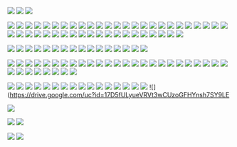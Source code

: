 ![](https://drive.google.com/uc?id=12ZKz9OVdpoYQZQz6yPrV3_29uEQbSeXR)
![](https://drive.google.com/uc?id=12E2ZD0AZD8uinZgsZ4v3PV8U770YoDq6) 
![](https://drive.google.com/uc?id=1-U8SHobgst-8Juu3oLR_OcPqBJ_iDliR)

![](https://drive.google.com/uc?id=1-oEoGlO8H5G4PM9PuhgSmAesvFRZuwNe) 
![](https://drive.google.com/uc?id=1-nvRww9oHe34Yt5GJxXfCB_XgFBDIBGp) 
![](https://drive.google.com/uc?id=1-j_-kSlBGMMLb9fkZWSLJV87tU5d495d) 
![](https://drive.google.com/uc?id=11x1FTARWgz86K7v4BZI1zRjs9kQWe1AT)
![](https://drive.google.com/uc?id=11Eb90QyCPHp1zkbhVuP2QrasrBWVFcht) 
![](https://drive.google.com/uc?id=122ZCr1WD5CPex1fNS2t-49MLO0kf-lzx) 
![](https://drive.google.com/uc?id=11_d4TOKoeepf2Yt0vCM3MvDUgPITe7le) 
![](https://drive.google.com/uc?id=11OeaS5_8b_L1QqXAM0AXKoYU3wDPnk3w) 
![](https://drive.google.com/uc?id=12IfR-5xX4wlJlRdkyXpTiFwJP6gfgSvS)
![](https://drive.google.com/uc?id=12DJMcqDqalxL0HPV_-Ih7jIQ1gR5Fwp0) 
![](https://drive.google.com/uc?id=12495_OgYXS4pTE4nOa0onzulPZnnYbHb) 
![](https://drive.google.com/uc?id=10u9hmjxyjRIbdZMXcGWida0CkaDqboIW) 
![](https://drive.google.com/uc?id=12LOYxBq2QYVhAnM7sVReEaR4mFAgpScR) 
![](https://drive.google.com/uc?id=1268O3a2_Xa-QG7-i2xOi1txXlPV6OaRe) 
![](https://drive.google.com/uc?id=12Mwu3hQnSk93eStbG-qU4HaDlrzpTWMI) 
![](https://drive.google.com/uc?id=12LSVupzjhrIdfMR85AHauAQAHxQ_hwFD) 
![](https://drive.google.com/uc?id=10w2x4KJhClzR4vRuABvc48rcQLtoRmJv) 
![](https://drive.google.com/uc?id=111b1KoPzeWUzFi3RX_0jISwNw9vYXgk0) 
![](https://drive.google.com/uc?id=11EEU_sBSdtrOhLcKSFTvLywveC5dBiRg) 
![](https://drive.google.com/uc?id=11ryWnga_2Tz2HfM6dDepIf5ou6LDnHSF) 
![](https://drive.google.com/uc?id=11sF6cvZdd9b6rAgRgnDTLREtNnCgPTJa)
![](https://drive.google.com/uc?id=11Ft_qS5Tx9UX1Il9fBN9BX7GpwjMAjmn) 
![](https://drive.google.com/uc?id=11xabTsP01y4nAFqq7Yod5-n3HR1Drh2I) 
![](https://drive.google.com/uc?id=11K0kGAwW4U-JoP_isL5i8d4-zgjfV69x) 
![](https://drive.google.com/uc?id=11gPX--wDFCKqUn4do7M9DbUS3n_34RMv)
![](https://drive.google.com/uc?id=12jU3C6vMLfl5gdKdK3mGkvNaZbDbvmtQ) 
![](https://drive.google.com/uc?id=13Atq59FpNE7UARRdij3yuKGjrkwiL68Z) 
![](https://drive.google.com/uc?id=12yVWs673n3snmAwt6uus8IDWShMOQ7M8) 
![](https://drive.google.com/uc?id=12FGSaU76Mrn9aBmQYw3JqsIs3Q55VPZs) 
![](https://drive.google.com/uc?id=11I7FRoBeOW8Wp6xVkPhLaqIlReZeT7Xn) 
![](https://drive.google.com/uc?id=13-WJvaJUxofwGApUmrPQRwzgVjPq3Qos) 
![](https://drive.google.com/uc?id=13Co1todmFjJprMfEJc-xP8GBPYYHkdLY) 
![](https://drive.google.com/uc?id=12xDHlN-c93AEeXXJXr4pkJcEIdexHZgW) 
![](https://drive.google.com/uc?id=12idG4q-EWhIU2Y2__1S9AUhZxhlvetbH) 
![](https://drive.google.com/uc?id=12qbk-aA4iaYhxnCFUGnIZ84awmIZQkE1) 
![](https://drive.google.com/uc?id=130VuhoZx5LhBBti7RJQImwFYYW0QDoOh) 
![](https://drive.google.com/uc?id=11UKJ254Z4r4vJZt6rW8gtfLY-yK_NXur) 
![](https://drive.google.com/uc?id=12-Y1TFtwWzDPaF7pUKJCCFdK68mQqfSX) 
![](https://drive.google.com/uc?id=12i1Z7zwSNSccdkihQx1e99TZ6w2YzNpG) 
![](https://drive.google.com/uc?id=11qbj_krzYyp3oTKAALQybuEiK4ImQPJz) 
![](https://drive.google.com/uc?id=134e5qwd4g8GDTHPNvqf4DjhrryEibpbN) 
![](https://drive.google.com/uc?id=133HNQT1R6Y1zTlzZwvnu6go2W4ipirHC) 
![](https://drive.google.com/uc?id=14n7nEmFJZIbIGRPiXCoSjnKOIEjuQpP1) 
![](https://drive.google.com/uc?id=14nq2TGo4HfxE6hFGgGrgmlm1RQUdHUrj) 
![](https://drive.google.com/uc?id=118MiHl9EKYfgF3qN_Rns-VSpuwaWOVLJ) 

![](https://drive.google.com/uc?id=13DG-V_yed4WdqHx-q2bWt481DHPWDi-D) 
![](https://drive.google.com/uc?id=13F8mWYx60i4zO2_rfQUrPtHDnqbv-Xh7) 
![](https://drive.google.com/uc?id=13F7hnPy6HQwKpzkIOpP_DdnOU1WyXS5b)
![](https://drive.google.com/uc?id=14ZV1Xo6IxB1XQ4mxkUg9W33aAGYW5ZZ6) 
![](https://drive.google.com/uc?id=13QVKVa1VVi2NIveV3ZKa627xPOopOxob) 
![](https://drive.google.com/uc?id=13ZLkuJoNqygmeWncodaRsK6sKTjURU4C) 
![](https://drive.google.com/uc?id=13Z3YpOL58Z6wLU8exhauJLmbVJ9XinJo)
![](https://drive.google.com/uc?id=150C-Rn7ZgC5W5zfBicphNtVTfL6DWSRQ)
![](https://drive.google.com/uc?id=13V1fjReSNohggECmrIOy9Bp1wl_z1_nu) 
![](https://drive.google.com/uc?id=13Yikv4s3-R6auZIUm2aY5espF3PvSH4K)
![](https://drive.google.com/uc?id=14upPWT00ciLKXq9_UFEvLBSCcDkItwwC) 
![](https://drive.google.com/uc?id=14m2f1zEGmwI6pe1R7VuuT34qOaIb9bkw) 
![](https://drive.google.com/uc?id=14hXMaj5BRF1pGzD90GAgEuOswCi7HBVN)
![](https://drive.google.com/uc?id=13SGZoivnX7ombbdbVkbiNf5UQsdwOyBY) 
![](https://drive.google.com/uc?id=14zZ5VHrSsbQ5_JYV5oYPzevd4ePWx8dw)
![](https://drive.google.com/uc?id=1-g_Q2GAURrtEkZXaF1EZEUucpQyc7bdv)


![](https://drive.google.com/uc?id=14S-Nna5ovh18ktS2jZ0s2VQmQJS9jBmz) 
![](https://drive.google.com/uc?id=16v1UPOJRcpNpky6sEjv6OZSQxt0XV-qj) 
![](https://drive.google.com/uc?id=14UgaqwSabYlCoOYO65ivap6w01zsIyjK) 
![](https://drive.google.com/uc?id=14WKZn-4kzrk7oIQDwVkRtEvhqMcZyC0v) 
![](https://drive.google.com/uc?id=17pw0tMuR6g3kiEhI-Y0OVCQrb-ozzIUd) 
![](https://drive.google.com/uc?id=18Wc0MHkyi967-lN_7JVMf5VzN-DnfLl9) 
![](https://drive.google.com/uc?id=13fFkvatqAZjYplqWIp_olEpodMbnIMis) 
![](https://drive.google.com/uc?id=13dRJ3Yf_4kH55LISUD4RtSGJdJ6TISbO) 
![](https://drive.google.com/uc?id=13bjFSczb-61R1dysTs5mOizMd9IGTFrK) 
![](https://drive.google.com/uc?id=13gBX5142WlNo52qhUPQZy8-h3KA0JwS7) 
![](https://drive.google.com/uc?id=17cEp-18Tj1ro_C1lZ2UuFHzOYWo2_rzf) 
![](https://drive.google.com/uc?id=17c_CHMd93ChLX5gLkJOZsuyd-z2KAO4A) 
![](https://drive.google.com/uc?id=17hHd9bZa1NzNE6HkRl8TtRpLgndm4Apt) 
![](https://drive.google.com/uc?id=17rwLMHYkzh2hmEFLnuunohQnVbwxYlVc) 
![](https://drive.google.com/uc?id=18A40JisV6C4Tvr5f98wkyfMxO36d0Vfo) 
![](https://drive.google.com/uc?id=18YU-cC0yoKVnuqOGD4AgjW4GkkBDXrjx) 
![](https://drive.google.com/uc?id=17jIBULJ-eMesPLqrygUzEFdS8Ownp3l8) 
![](https://drive.google.com/uc?id=17u-Rtk1y7tx-zYoGIJKMT9qP2f4UiYHm) 
![](https://drive.google.com/uc?id=189RQEeiP6Tko9BATJbfIVOPabc9i73iy) 
![](https://drive.google.com/uc?id=18AI2AAyeS10keiZ7ATNUNZtFcMeurq2_) 
![](https://drive.google.com/uc?id=13geV23LHA9h_y-eOIaldIJLbRpVwMDz9) 
![](https://drive.google.com/uc?id=189HVOWRwoTNirRUeuvv4-H8fs99aFhYM) 
![](https://drive.google.com/uc?id=17xETF4wCuhQkz19pzT13Oq0_NXsaY5NC) 
![](https://drive.google.com/uc?id=188BNpQ0RblpsNdd4SXi1_v2iSI4bAq-o) 
![](https://drive.google.com/uc?id=13jjIuDJOZDtOzcL47l1E9TX3RU0YC3Gu) 
![](https://drive.google.com/uc?id=17fXdo0K10Rjy6Kovp_GSye1obnUtrl32) 
![](https://drive.google.com/uc?id=189dHN08fs0JOPw2h1XAyS0MmrEELpE9j) 
![](https://drive.google.com/uc?id=17uw8sDdiyTJb7YHD69XmniCRmUheNXW7) 
![](https://drive.google.com/uc?id=14emvbvO6JeV_mCmxFAbpJ1170yoMvf_W) 
![](https://drive.google.com/uc?id=17wyAt-NzpXDBTXrNrs4pn0X9zi9zJK9U) 
![](https://drive.google.com/uc?id=16wQvn-__ahs-kB_A__gbLzpANEg5fsxK) 
![](https://drive.google.com/uc?id=184UKqQNG5cRatsWO53sDvUPcsJfou2P) 
![](https://drive.google.com/uc?id=17QZLvcAgFChs2SCtcc5z9EZl9d-zWQ-2) 

![](https://drive.google.com/uc?id=13kmZTMsLJf-CraGxUK2p3TAAMZOBjtfi) 
![](https://drive.google.com/uc?id=18iNhy8ArpxdeHMaxUnmesCAfFFp7OlID) 
![](https://drive.google.com/uc?id=18GcsK50iQxXMrbTVT6wBQBxUvIxcDpCz) 
![](https://drive.google.com/uc?id=18BGau08BM3oFOhQ9nFymEtLLZC1r0LVB) 
![](https://drive.google.com/uc?id=14HG6Duu73BIqmr1tQ59PuBFeUfb0ne7a) 
![](https://drive.google.com/uc?id=17HCb69vhAKLnKhcYp0S6CdPYrb7omgcX) 
![](https://drive.google.com/uc?id=18b9TPUahNJ6-18mcaWJJz0N7Mvjk7Fs4) 
![](https://drive.google.com/uc?id=13pUsPSmCqxCHqHMurI60G_GHl5ukeav1)
![](https://drive.google.com/uc?id=17CO1c1EJ95OMR22O4YuCELAQh14Id_0u) 
![](https://drive.google.com/uc?id=13rFTDa0fMKjiZrUVP4fjk--wRRjBrQcv) 
![](https://drive.google.com/uc?id=13ymzG4FwQoi3WkvCE2aYubvEdUuZf-K7) 
![](https://drive.google.com/uc?id=13xePS8vpXdVpu1VjE8a7HJQ41pw2A2Vp) 
![](https://drive.google.com/uc?id=17PpcXj2sRi-5TzRoosv2Yp2bdfBO2akG) 
![](https://drive.google.com/uc?id=17MKwXnyNn_jn3rw1MsVAe7fLT9xMpJ32) 
![](https://drive.google.com/uc?id=17MXShbTrUjRGuNCqZpjW67NqUjQIyafL) 
![](https://drive.google.com/uc?id=17Mcz_iqTWT9ePGaripZThRX-xjZ9ol19) 
![](https://drive.google.com/uc?id=17D5fULyueVRVt3wCUzoGFHYnsh7SY9LE

![](https://drive.google.com/uc?id=142L9h5kLRlniC2A-lki8V2ILraYwU_PL) 


![](https://drive.google.com/uc?id=145dBUKDU8ghHvKYJmJS751FcdI789hb6) 
![](https://drive.google.com/uc?id=1459JKsKU9H_5Qd0N-4XSoyAQMReoOc0Z) 

![](https://drive.google.com/uc?id=14Wi5u8Ae9V4Svg2PUzs03Y_ajPWr7jY9) 
![](https://drive.google.com/uc?id=14Rrk1wiMMYD2VdIxBXEsS-uggibsek93) 